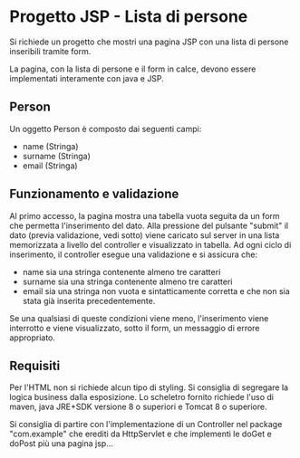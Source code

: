# Progetto JSP - Lista di persone

Si richiede un progetto che mostri una pagina JSP con una lista di persone inseribili tramite form.

La pagina, con la lista di persone e il form in calce, devono essere implementati interamente con java e JSP.

## Person

Un oggetto Person è composto dai seguenti campi:
- name (Stringa)
- surname (Stringa)
- email (Stringa)

## Funzionamento e validazione

Al primo accesso, la pagina mostra una tabella vuota seguita da un form che permetta l'inserimento del dato. Alla pressione del pulsante "submit" il dato (previa validazione, vedi sotto) viene caricato sul server in una lista memorizzata a livello del controller e visualizzato in tabella.
Ad ogni ciclo di inserimento, il controller esegue una validazione e si assicura che:
- name sia una stringa contenente almeno tre caratteri
- surname sia una stringa contenente almeno tre caratteri
- email sia una stringa non vuota e sintatticamente corretta e che non sia stata già inserita precedentemente.

Se una qualsiasi di queste condizioni viene meno, l'inserimento viene interrotto e viene visualizzato, sotto il form, un messaggio di errore appropriato.

## Requisiti

Per l'HTML non si richiede alcun tipo di styling. Si consiglia di segregare la logica business dalla esposizione. Lo scheletro fornito richiede l'uso di maven, java JRE+SDK versione 8 o superiori e Tomcat 8 o superiore.

Si consiglia di partire con l'implementazione di un Controller nel package "com.example" che erediti da HttpServlet e che implementi le doGet e doPost più una pagina jsp...